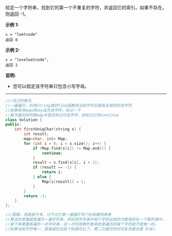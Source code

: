 给定一个字符串，找到它的第一个不重复的字符，并返回它的索引。如果不存在，则返回 -1。

**示例 1:**

```
s = "leetcode"
返回 0
```

**示例 2:**

```
s = "loveleetcode",
返回 2
```

**说明:**

- 您可以假定该字符串只包含小写字母。

------

```cpp
///自己的解法
//一遍遍历，利用string类的find函数找当前字符后面有无相同的该字符
//如果有将map的key设为该字符，标记一下
//每次遍历前判断map中是否标记过该字符，如标记过则continue
class Solution {
public:
    int firstUniqChar(string s) {
		int result;
		map<char, int> Map;
		for (int i = 0; i < s.size(); i++) {
			if (Map.find(s[i]) != Map.end()) {
				continue;
			}
			result = s.find(s[i], i + 1);
			if (result == -1) {
				return i;
			} else {
				Map[s[result]] = 1;
			}
		}
		return -1;
	}
};
```

```cpp
///题解，思路差不多，只不过它第一遍循环专门在构建哈希表
//算法的思路就是遍历一遍字符串，然后把字符串中每个字符出现的次数保存在一个散列表中。这个过程的时间复杂度为 O(N)，其中 N 为字符串的长度。
//接下来需要再遍历一次字符串，这一次利用散列表来检查遍历的每个字符是不是唯一的。
//如果当前字符唯一，直接返回当前下标就可以了。第二次遍历的时间复杂度也是 O(N)。

```